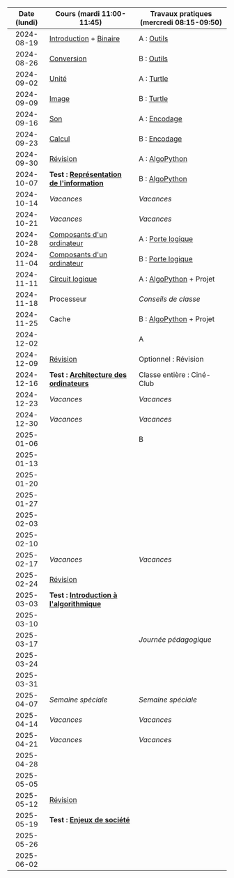 | Date (lundi) | Cours (mardi 11:00-11:45)                                         | Travaux pratiques (mercredi 08:15-09:50)              |
| :----------: | ----------------------------------------------------------------- | ----------------------------------------------------- |
|  2024-08-19  | [Introduction](/docs/1m/intro) + [Binaire](/docs/1m/repr/binaire) | A : [Outils](/docs/1m/prog/outils)                    |
|  2024-08-26  | [Conversion](/docs/1m/repr/conversion)                            | B : [Outils](/docs/1m/prog/outils)                    |
|  2024-09-02  | [Unité](/docs/1m/repr/unite)                                      | A : [Turtle](/docs/1m/prog/turtle)                    |
|  2024-09-09  | [Image](/docs/1m/repr/image)                                      | B : [Turtle](/docs/1m/prog/turtle)                    |
|  2024-09-16  | [Son](/docs/1m/repr/son)                                          | A : [Encodage](/docs/1m/repr/encodage)                |
|  2024-09-23  | [Calcul](/docs/1m/repr/calcul)                                    | B : [Encodage](/docs/1m/repr/encodage)                |
|  2024-09-30  | [Révision](/docs/1m/repr/revision)                                | A : [AlgoPython](/docs/1m/prog/algopython-1)          |
|  2024-10-07  | **Test : [Représentation de l'information](/docs/1m/repr)**       | B : [AlgoPython](/docs/1m/prog/algopython-1)          |
|  2024-10-14  | _Vacances_                                                        | _Vacances_                                            |
|  2024-10-21  | _Vacances_                                                        | _Vacances_                                            |
|  2024-10-28  | [Composants d'un ordinateur](/docs/1m/arch/composants)            | A : [Porte logique](/docs/1m/arch/porte)              |
|  2024-11-04  | [Composants d'un ordinateur](/docs/1m/arch/composants)            | B : [Porte logique](/docs/1m/arch/porte)              |
|  2024-11-11  | [Circuit logique](/docs/1m/arch/circuit)                          | A : [AlgoPython](/docs/1m/prog/algopython-2) + Projet |
|  2024-11-18  | Processeur                                                        | _Conseils de classe_                                  |
|  2024-11-25  | Cache                                                             | B : [AlgoPython](/docs/1m/prog/algopython-2) + Projet |
|  2024-12-02  |                                                                   | A                                                     |
|  2024-12-09  | [Révision](/docs/1m/arch/revision)                                | Optionnel : Révision                                  |
|  2024-12-16  | **Test : [Architecture des ordinateurs](/docs/1m/arch)**          | Classe entière : Ciné-Club                            |
|  2024-12-23  | _Vacances_                                                        | _Vacances_                                            |
|  2024-12-30  | _Vacances_                                                        | _Vacances_                                            |
|  2025-01-06  |                                                                   | B                                                     |
|  2025-01-13  |                                                                   |                                                       |
|  2025-01-20  |                                                                   |                                                       |
|  2025-01-27  |                                                                   |                                                       |
|  2025-02-03  |                                                                   |                                                       |
|  2025-02-10  |                                                                   |                                                       |
|  2025-02-17  | _Vacances_                                                        | _Vacances_                                            |
|  2025-02-24  | [Révision](/docs/1m/algo/revision)                                |                                                       |
|  2025-03-03  | **Test : [Introduction à l'algorithmique](/docs/1m/algo)**        |                                                       |
|  2025-03-10  |                                                                   |                                                       |
|  2025-03-17  |                                                                   | _Journée pédagogique_                                 |
|  2025-03-24  |                                                                   |                                                       |
|  2025-03-31  |                                                                   |                                                       |
|  2025-04-07  | _Semaine spéciale_                                                | _Semaine spéciale_                                    |
|  2025-04-14  | _Vacances_                                                        | _Vacances_                                            |
|  2025-04-21  | _Vacances_                                                        | _Vacances_                                            |
|  2025-04-28  |                                                                   |                                                       |
|  2025-05-05  |                                                                   |                                                       |
|  2025-05-12  | [Révision](/docs/1m/enje/revision)                                |                                                       |
|  2025-05-19  | **Test : [Enjeux de société](/docs/1m/enje)**                     |                                                       |
|  2025-05-26  |                                                                   |                                                       |
|  2025-06-02  |                                                                   |                                                       |
